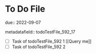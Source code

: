 # To Do File

due:: 2022-09-07

metadatafield:: todoTestFile_592\_17

- [ ] Task of todoTestFile_592 1 [[Query me]]
- [ ] Task of todoTestFile_592 2
